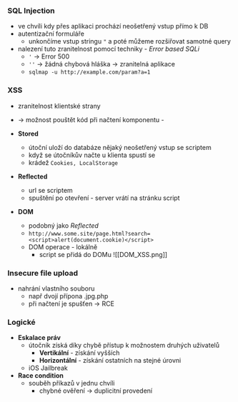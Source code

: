 ### SQL Injection
- ve chvíli kdy přes aplikaci prochází neošetřený vstup přímo k DB
- autentizační formuláře
	- unkončíme vstup stringu `"` a poté můžeme rozšiřovat samotné query
- nalezení tuto zranitelnost pomocí techniky - *Error based SQLi*
	- `'` -> Error 500
	- `''` -> žádná chybová hláška -> zranitelná aplikace
	- `sqlmap -u http://example.com/param?a=1`
### XSS
- zranitelnost klientské strany
- -> možnost pouštět kód při načtení komponentu - <script></script>
- **Stored**
	- útoční uloží do databáze nějaký neošetřený vstup se scriptem
	- když se útočníkův načte u klienta spustí se
	- krádež `Cookies, LocalStorage`
- **Reflected**
	- url se scriptem
	- spuštění po otevření - server vrátí na stránku script

- **DOM**
	- podobný jako *Reflected*
	- `http://www.some.site/page.html?search=<script>alert(document.cookie)</script>`
	- DOM operace - lokálně
		- script se přidá do DOMu
![[DOM_XSS.png]]

### Insecure file upload
- nahrání vlastního souboru
	- např dvojí přípona .jpg.php
	- při načtení je spušťen -> RCE
### Logické
- **Eskalace práv**
	- útočník získá díky chybě přístup k možnostem druhých uživatelů
		- **Vertikální** - získání vyšších
		- **Horizontální** - získání ostatních na stejné úrovni
	- iOS Jailbreak
- **Race condition**
	- souběh příkazů v jednu chvíli
		- chybné ověření -> duplicitní provedení